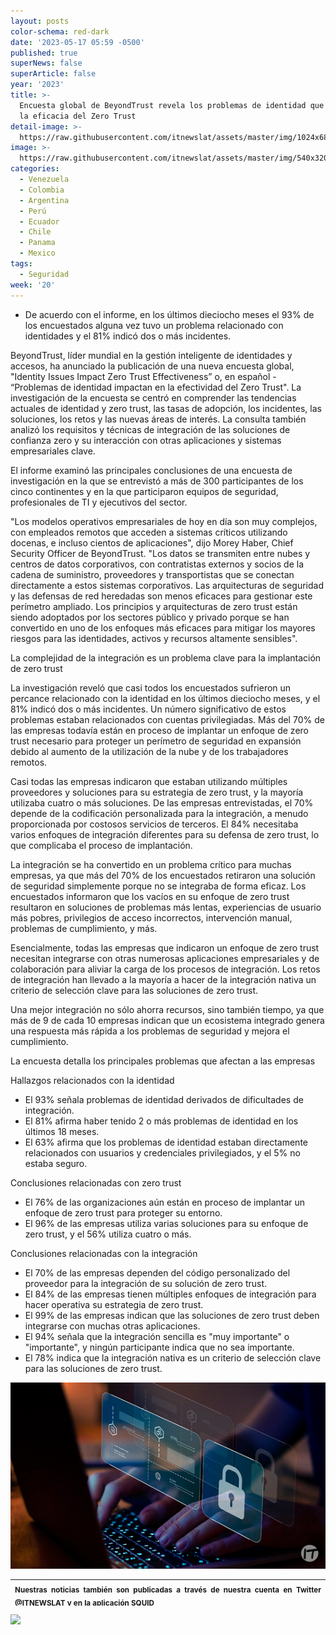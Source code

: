 ```yaml
---
layout: posts
color-schema: red-dark
date: '2023-05-17 05:59 -0500'
published: true
superNews: false
superArticle: false
year: '2023'
title: >-
  Encuesta global de BeyondTrust revela los problemas de identidad que afectan
  la eficacia del Zero Trust
detail-image: >-
  https://raw.githubusercontent.com/itnewslat/assets/master/img/1024x680/zero-trust-g.jpg
image: >-
  https://raw.githubusercontent.com/itnewslat/assets/master/img/540x320/zero-trust-p.jpg
categories:
  - Venezuela
  - Colombia
  - Argentina
  - Perú
  - Ecuador
  - Chile
  - Panama
  - Mexico
tags:
  - Seguridad
week: '20'
---
```

- De acuerdo con el informe, en los últimos dieciocho meses el 93% de los encuestados alguna vez tuvo un problema relacionado con identidades y el 81% indicó dos o más incidentes.

BeyondTrust, líder mundial en la gestión inteligente de identidades y accesos, ha anunciado la publicación de una nueva encuesta global, "Identity Issues Impact Zero Trust Effectiveness” o, en español - “Problemas de identidad impactan en la efectividad del Zero Trust". La investigación de la encuesta se centró en comprender las tendencias actuales de identidad y zero trust, las tasas de adopción, los incidentes, las soluciones, los retos y las nuevas áreas de interés. La consulta también analizó los requisitos y técnicas de integración de las soluciones de confianza zero y su interacción con otras aplicaciones y sistemas empresariales clave.

El informe examinó las principales conclusiones de una encuesta de investigación en la que se entrevistó a más de 300 participantes de los cinco continentes y en la que participaron equipos de seguridad, profesionales de TI y ejecutivos del sector.

"Los modelos operativos empresariales de hoy en día son muy complejos, con empleados remotos que acceden a sistemas críticos utilizando docenas, e incluso cientos de aplicaciones", dijo Morey Haber, Chief Security Officer de BeyondTrust. "Los datos se transmiten entre nubes y centros de datos corporativos, con contratistas externos y socios de la cadena de suministro, proveedores y transportistas que se conectan directamente a estos sistemas corporativos. Las arquitecturas de seguridad y las defensas de red heredadas son menos eficaces para gestionar este perímetro ampliado. Los principios y arquitecturas de zero trust están siendo adoptados por los sectores público y privado porque se han convertido en uno de los enfoques más eficaces para mitigar los mayores riesgos para las identidades, activos y recursos altamente sensibles".

La complejidad de la integración es un problema clave para la implantación de zero trust

La investigación reveló que casi todos los encuestados sufrieron un percance relacionado con la identidad en los últimos dieciocho meses, y el 81% indicó dos o más incidentes. Un número significativo de estos problemas estaban relacionados con cuentas privilegiadas. Más del 70% de las empresas todavía están en proceso de implantar un enfoque de zero trust necesario para proteger un perímetro de seguridad en expansión debido al aumento de la utilización de la nube y de los trabajadores remotos.

Casi todas las empresas indicaron que estaban utilizando múltiples proveedores y soluciones para su estrategia de zero trust, y la mayoría utilizaba cuatro o más soluciones. De las empresas entrevistadas, el 70% depende de la codificación personalizada para la integración, a menudo proporcionada por costosos servicios de terceros. El 84% necesitaba varios enfoques de integración diferentes para su defensa de zero trust, lo que complicaba el proceso de implantación.

 

La integración se ha convertido en un problema crítico para muchas empresas, ya que más del 70% de los encuestados retiraron una solución de seguridad simplemente porque no se integraba de forma eficaz. Los encuestados informaron que los vacíos en su enfoque de zero trust resultaron en soluciones de problemas más lentas, experiencias de usuario más pobres, privilegios de acceso incorrectos, intervención manual, problemas de cumplimiento, y más.

Esencialmente, todas las empresas que indicaron un enfoque de zero trust necesitan integrarse con otras numerosas aplicaciones empresariales y de colaboración para aliviar la carga de los procesos de integración. Los retos de integración han llevado a la mayoría a hacer de la integración nativa un criterio de selección clave para las soluciones de zero trust.

Una mejor integración no sólo ahorra recursos, sino también tiempo, ya que más de 9 de cada 10 empresas indican que un ecosistema integrado genera una respuesta más rápida a los problemas de seguridad y mejora el cumplimiento.

La encuesta detalla los principales problemas que afectan a las empresas

Hallazgos relacionados con la identidad

- El 93% señala problemas de identidad derivados de dificultades de integración.
- El 81% afirma haber tenido 2 o más problemas de identidad en los últimos 18 meses.
- El 63% afirma que los problemas de identidad estaban directamente relacionados con usuarios y credenciales privilegiados, y el 5% no estaba seguro.


Conclusiones relacionadas con zero trust

- El 76% de las organizaciones aún están en proceso de implantar un enfoque de zero trust para proteger su entorno.
- El 96% de las empresas utiliza varias soluciones para su enfoque de zero trust, y el 56% utiliza cuatro o más.


Conclusiones relacionadas con la integración

- El 70% de las empresas dependen del código personalizado del proveedor para la integración de su solución de zero trust.
- El 84% de las empresas tienen múltiples enfoques de integración para hacer operativa su estrategia de zero trust.
- El 99% de las empresas indican que las soluciones de zero trust deben integrarse con muchas otras aplicaciones.
- El 94% señala que la integración sencilla es "muy importante" o "importante", y ningún participante indica que no sea importante.
- El 78% indica que la integración nativa es un criterio de selección clave para las soluciones de zero trust.

![](https://raw.githubusercontent.com/itnewslat/assets/master/img/540x320/zero-trust-p.jpg)


<table style="height: 42px;" width="569">
<tbody>
<tr>
<td style="text-align: justify;"><sub><strong>Nuestras noticias también son publicadas a través de nuestra cuenta en Twitter <a href="https://twitter.com/itnewslat?lang=es">@ITNEWSLAT</a> y en la aplicación <a href="https://squidapp.co/en/">SQUID</a></strong></sub></td>
</tr>
</tbody>
</table>
<img src="https://tracker.metricool.com/c3po.jpg?hash=56f88a41e39ab42c063cc51676587a04"/>
